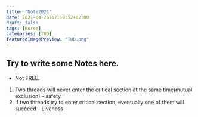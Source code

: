 ```yaml
---
title: "Note2021"
date: 2021-04-26T17:19:52+02:00
draft: false
tags: [Kurse]
categories: [TUD]
featuredImagePreview: "TUD.png"
---
```


## Try to write some Notes here.

- Not FREE.

1. Two threads will never enter the critical section at the same time(mutual exclusion) -  safety
2. If two threads try to enter critical section, eventually one of them will succeed  - Liveness
